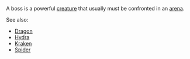 A boss is a powerful [creature](Creature.md) that usually must be confronted in an
[arena](Arena.md).

See also:
  * [Dragon](Dragon.md)
  * [Hydra](Hydra.md)
  * [Kraken](Kraken.md)
  * [Spider](Spider.md)